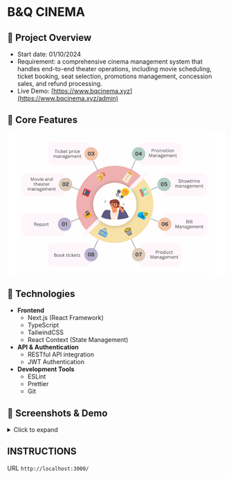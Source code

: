 # B&Q CINEMA

## 📝 Project Overview
- Start date: 01/10/2024
- Requirement: a comprehensive cinema management system that handles end-to-end theater operations, including movie scheduling, ticket booking, seat selection, promotions management, concession sales, and refund processing.
- Live Demo: [https://www.bqcinema.xyz](https://www.bqcinema.xyz/admin)

## 🎯 Core Features
<div align="center">
  <img src="demo/feature_1.png" alt="B&Q Cinema Features Overview" width="800"/>
</div>

## 🔧 Technologies
- **Frontend**
  - Next.js (React Framework)
  - TypeScript
  - TailwindCSS
  - React Context (State Management)
- **API & Authentication**
  - RESTful API integration
  - JWT Authentication
- **Development Tools**
  - ESLint
  - Prettier
  - Git

## 📱 Screenshots & Demo
<details>
<summary>Click to expand</summary>

### Admin Dashboard
![Admin Dashboard](/demo/dashboard.png)

### Booking Flow
![Booking System - Step 1](/demo/booking_1.png)
![Booking System - Step 2](/demo/booking_2.png)
![Booking System - Step 3](/demo/booking_3.png)
![Booking System - Step 4](/demo/booking_4.png)

### Movie Management
![Movie Management](/demo/movie.png)

### Show Time Management
![Movie Management](/demo/show-time.png)

### Product Management
![Product Management](/demo/product.png)
![Product Management](/demo/product-price.png)
</details>

## INSTRUCTIONS
URL `http://localhost:3000/`
